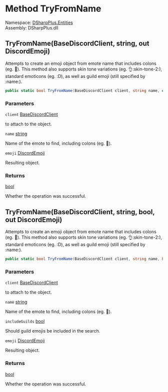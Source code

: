 # Method TryFromName

Namespace: [DSharpPlus.Entities](DSharpPlus.Entities.md)  
Assembly: DSharpPlus.dll

## <a id="DSharpPlus_Entities_DiscordEmoji_TryFromName_DSharpPlus_BaseDiscordClient_System_String_DSharpPlus_Entities_DiscordEmoji__"></a>TryFromName\(BaseDiscordClient, string, out DiscordEmoji\)

Attempts to create an emoji object from emote name that includes colons (eg. :thinking:). This method also
supports skin tone variations (eg. :ok_hand::skin-tone-2:), standard emoticons (eg. :D), as well as guild
emoji (still specified by :name:).

```csharp
public static bool TryFromName(BaseDiscordClient client, string name, out DiscordEmoji emoji)
```

### Parameters

`client` [BaseDiscordClient](DSharpPlus.BaseDiscordClient.md)

<xref href="DSharpPlus.BaseDiscordClient" data-throw-if-not-resolved="false"></xref> to attach to the object.

`name` [string](https://learn.microsoft.com/dotnet/api/system.string)

Name of the emote to find, including colons (eg. :thinking:).

`emoji` [DiscordEmoji](DSharpPlus.Entities.DiscordEmoji.md)

Resulting <xref href="DSharpPlus.Entities.DiscordEmoji" data-throw-if-not-resolved="false"></xref> object.

### Returns

[bool](https://learn.microsoft.com/dotnet/api/system.boolean)

Whether the operation was successful.

## <a id="DSharpPlus_Entities_DiscordEmoji_TryFromName_DSharpPlus_BaseDiscordClient_System_String_System_Boolean_DSharpPlus_Entities_DiscordEmoji__"></a>TryFromName\(BaseDiscordClient, string, bool, out DiscordEmoji\)

Attempts to create an emoji object from emote name that includes colons (eg. :thinking:). This method also
supports skin tone variations (eg. :ok_hand::skin-tone-2:), standard emoticons (eg. :D), as well as guild
emoji (still specified by :name:).

```csharp
public static bool TryFromName(BaseDiscordClient client, string name, bool includeGuilds, out DiscordEmoji emoji)
```

### Parameters

`client` [BaseDiscordClient](DSharpPlus.BaseDiscordClient.md)

<xref href="DSharpPlus.BaseDiscordClient" data-throw-if-not-resolved="false"></xref> to attach to the object.

`name` [string](https://learn.microsoft.com/dotnet/api/system.string)

Name of the emote to find, including colons (eg. :thinking:).

`includeGuilds` [bool](https://learn.microsoft.com/dotnet/api/system.boolean)

Should guild emojis be included in the search.

`emoji` [DiscordEmoji](DSharpPlus.Entities.DiscordEmoji.md)

Resulting <xref href="DSharpPlus.Entities.DiscordEmoji" data-throw-if-not-resolved="false"></xref> object.

### Returns

[bool](https://learn.microsoft.com/dotnet/api/system.boolean)

Whether the operation was successful.

